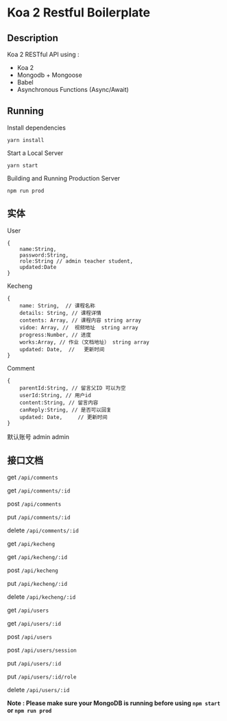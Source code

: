 # Koa 2 Restful Boilerplate

## Description

Koa 2 RESTful API using :

* Koa 2
* Mongodb + Mongoose
* Babel
* Asynchronous Functions (Async/Await)

## Running

Install dependencies

```
yarn install
```

Start a Local Server

```
yarn start
```

Building and Running Production Server

```
npm run prod
```

## 实体

User
```
{
    name:String,
    password:String,
    role:String // admin teacher student,
    updated:Date
}

```

Kecheng
```
{
    name: String,  // 课程名称
    details: String, // 课程详情
    contents: Array, // 课程内容 string array
    vidoe: Array, //  视频地址  string array
    progress:Number, // 进度
    works:Array, // 作业（文档地址） string array
    updated: Date,  //   更新时间
}
```

Comment
```
{
    parentId:String, // 留言父ID 可以为空
    userId:String, // 用户id
    content:String, // 留言内容
    canReply:String, // 是否可以回复
    updated: Date,     // 更新时间
}
```

默认账号 admin admin

## 接口文档

get `/api/comments`

get `/api/comments/:id`

post `/api/comments`

put `/api/comments/:id`

delete `/api/comments/:id`

get `/api/kecheng`

get `/api/kecheng/:id`

post `/api/kecheng`

put `/api/kecheng/:id`

delete `/api/kecheng/:id`

get `/api/users`

get `/api/users/:id`

post `/api/users`

post `/api/users/session`

put `/api/users/:id`

put `/api/users/:id/role`

delete `/api/users/:id`






**Note : Please make sure your MongoDB is running before using `npm start` or `npm run prod`**

